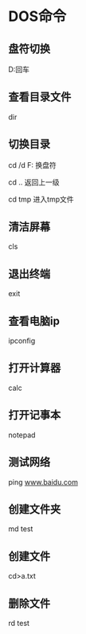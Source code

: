 # DOS命令

## 盘符切换

D:回车



## 查看目录文件

dir



## 切换目录

cd /d F: 换盘符

cd ..   返回上一级

cd tmp 进入tmp文件



## 清洁屏幕

cls



## 退出终端

exit



##  查看电脑ip

ipconfig



## 打开计算器

calc



## 打开记事本

notepad 



## 测试网络

ping www.baidu.com



## 创建文件夹

md test



## 创建文件

cd>a.txt



## 删除文件

rd test

